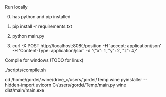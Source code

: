 Run locally

0) has python and pip installed

1) pip install -r requirements.txt

2) python main.py

3) curl -X POST http://localhost:8080/position -H 'accept: application/json' -H 'Content-Type: application/json' -d '{"x": 1, "y": 2, "z": 4}'

Compile for windows (TODO for linux)

./scripts/compile.sh


cd /home/gordei/.wine/drive_c/users/gordei/Temp
wine pyinstaller --hidden-import uvicorn C:/users/gordei/Temp/main.py
wine dist/main/main.exe
